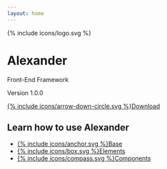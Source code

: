 ```yaml
---
layout: home
---
```


<div class="dots-bg"></div>
<div class="dots-2-bg"></div>
<div class="home-intro">
    <div class="emoji">{% include icons/logo.svg %}</div>
    <h1 class="title">Alexander</h1>
    <p class="subhead">Front-End Framework</p>
    <div class="get">
        <p class="version">Version 1.0.0</p>
        <p class="download"><a href="{{ site.baseurl }}/css/alexander.css">{% include icons/arrow-down-circle.svg %}Download</a></p>
    </div>
</div>

<div class="home-docs">
    <h2>Learn how to use Alexander</h2>
    <ul class="home-sections">
        <li><a href="{{ site.baseurl }}/base/html">{% include icons/anchor.svg %}Base</a></li>
        <li><a href="{{ site.baseurl }}/elements/blockquote">{% include icons/box.svg %}Elements</a></li>
        <li><a href="{{ site.baseurl }}/components/accordion">{% include icons/compass.svg %}Components</a></li>
    </ul>
</div>